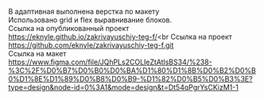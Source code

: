 В адаптивная выполнена верстка по макету <br />
Использовано grid и flex выравнивание блоков.<br />
Ссылка на опубликованный проект https://eknyle.github.io/zakrivayuschiy-teg-f/<br 
Ссылка на проект https://github.com/eknyle/zakrivayuschiy-teg-f.git<br />
Ссылка на макет https://www.figma.com/file/JQhPLs2COLIeZtAtlsBS34/%238-%3C%2F%D0%B7%D0%B0%D0%BA%D1%80%D1%8B%D0%B2%D0%B0%D1%8E%D1%89%D0%B8%D0%B9-%D1%82%D0%B5%D0%B3%3E?type=design&node-id=0%3A1&mode=design&t=Dt54qPgrYsCKizM1-1
